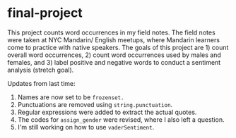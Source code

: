 # final-project

This project counts word occurrences in my field notes. The field notes were taken at NYC Mandarin/ English meetups, where Mandarin learners come to practice with native speakers. The goals of this project are 1) count overall word occurrences, 2) count word occurrences used by males and females, and 3) label positive and negative words to conduct a sentiment analysis (stretch goal).

Updates from last time:
1) Names are now set to be `frozenset.`
2) Punctuations are removed using `string.punctuation`.
3) Regular expressions were added to extract the actual quotes.
4) The codes for `assign_gender` were revised, where I also left a question.
5) I'm still working on how to use `vaderSentiment`.
